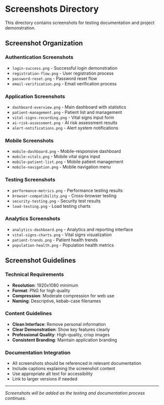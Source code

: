 # Screenshots Directory

This directory contains screenshots for testing documentation and project demonstration.

## Screenshot Organization

### Authentication Screenshots
- `login-success.png` - Successful login demonstration
- `registration-flow.png` - User registration process
- `password-reset.png` - Password reset flow
- `email-verification.png` - Email verification process

### Application Screenshots
- `dashboard-overview.png` - Main dashboard with statistics
- `patient-management.png` - Patient list and management
- `vital-signs-recording.png` - Vital signs input form
- `ai-risk-assessment.png` - AI risk assessment results
- `alert-notifications.png` - Alert system notifications

### Mobile Screenshots
- `mobile-dashboard.png` - Mobile-responsive dashboard
- `mobile-vitals.png` - Mobile vital signs input
- `mobile-patient-list.png` - Mobile patient management
- `mobile-navigation.png` - Mobile navigation menu

### Testing Screenshots
- `performance-metrics.png` - Performance testing results
- `browser-compatibility.png` - Cross-browser testing
- `security-testing.png` - Security test results
- `load-testing.png` - Load testing charts

### Analytics Screenshots
- `analytics-dashboard.png` - Analytics and reporting interface
- `vital-signs-charts.png` - Vital signs visualization
- `patient-trends.png` - Patient health trends
- `population-health.png` - Population health metrics

## Screenshot Guidelines

### Technical Requirements
- **Resolution**: 1920x1080 minimum
- **Format**: PNG for high quality
- **Compression**: Moderate compression for web use
- **Naming**: Descriptive, kebab-case filenames

### Content Guidelines
- **Clean Interface**: Remove personal information
- **Clear Demonstration**: Show key features clearly
- **Professional Quality**: High-quality, crisp images
- **Consistent Branding**: Maintain application branding

### Documentation Integration
- All screenshots should be referenced in relevant documentation
- Include captions explaining the screenshot content
- Use appropriate alt text for accessibility
- Link to larger versions if needed

---

*Screenshots will be added as the testing and documentation process continues.*